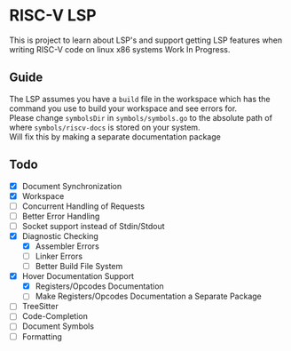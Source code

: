 # RISC-V LSP
This is project to learn about LSP's and support getting LSP features when writing RISC-V code on linux x86 systems
Work In Progress.

## Guide
The LSP assumes you have a `build` file in the workspace which has the command you use to build your workspace and see errors for.  
Please change `symbolsDir` in `symbols/symbols.go` to the absolute path of where `symbols/riscv-docs` is stored on your system.  
Will fix this by making a separate documentation package  

## Todo
- [x] Document Synchronization
- [x] Workspace
- [ ] Concurrent Handling of Requests
- [ ] Better Error Handling
- [ ] Socket support instead of Stdin/Stdout
- [x] Diagnostic Checking
    - [x] Assembler Errors
    - [ ] Linker Errors
    - [ ] Better Build File System
- [x] Hover Documentation Support
    - [x] Registers/Opcodes Documentation
    - [ ] Make Registers/Opcodes Documentation a Separate Package
- [ ] TreeSitter
- [ ] Code-Completion
- [ ] Document Symbols
- [ ] Formatting
